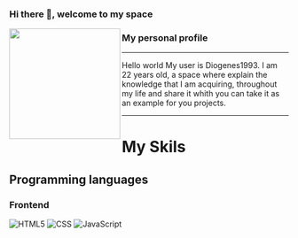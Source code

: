### Hi there 👋, welcome to my space

<p>
  <img align="left" width="200" height="200" src="https://raw.githubusercontent.com/Diogenes1993/Diogenes1993/master/Img/mummytocat.gif?raw=true">
  
### My personal profile
---

Hello world
My user is Diogenes1993. I am 22 years old, a space where explain the knowledge that I am acquiring, throughout my life and
share it whith you can take it as an example for you projects.

</p>

---

# My Skils

## Programming languages

### Frontend
![HTML5](https://img.shields.io/badge/html5-%23E34F26.svg?style=for-the-badge&logo=html5&logoColor=white)
![CSS](https://img.shields.io/badge/css3-%231572B6.svg?style=for-the-badge&logo=css3&logoColor=white)
![JavaScript](https://img.shields.io/badge/javascript-%23323330.svg?style=for-the-badge&logo=javascript&logoColor=%23F7DF1E)




